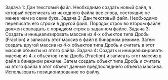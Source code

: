 Задача 1: Дан текстовый файл. Необходимо создать новый файл, в который переписать из исходного файла все слова, состоящие не менее чем из семи букв.
Задача 2: Дан текстовый файл. Необходимо переписать его строки в другой файл. Порядок строк во втором файле должен совпадать с порядком строк в заданном файле.
Задача 3: Создать и инициализировать массив из 4-х объектов типа Дробь (Fraction) и записать этот массив в файл в бинарном режиме.
Затем создать другой массив из 4-х объектов типа Дробь и считать в этот массив объекты из этого файла.
Задача 4: Создать и инициализировать массив из 4-х объектов типа Дробь (Fraction) и записать этот массив в файл в бинарном режиме.
Затем создать объект типа Дробь и считать из этого файла в этот объект данные предпоследнего объекта массива. Использовать позиционирование по файлу.
